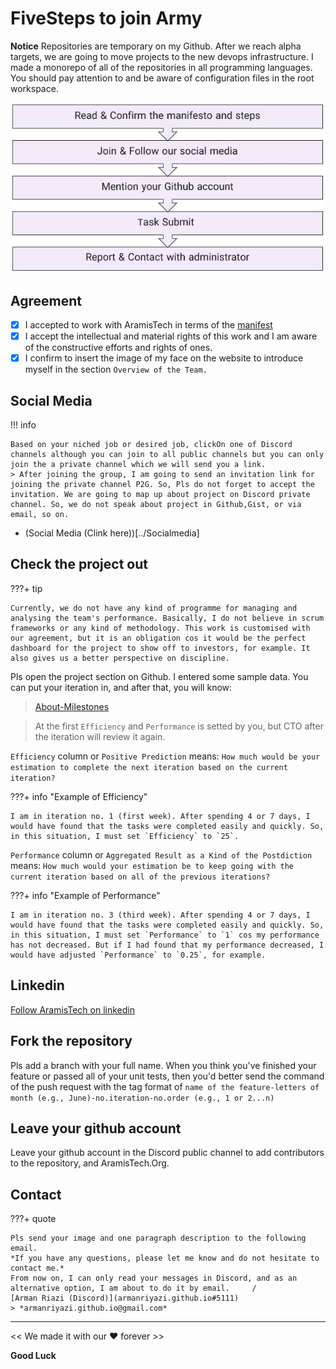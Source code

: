# FiveSteps to join Army

**Notice** 
Repositories are temporary on my Github. After we reach alpha targets, we are going to move projects to the new devops infrastructure.
I made a monorepo of all of the repositories in all programming languages. You should pay attention to and be aware of configuration files in the root workspace.

![FiveSteps to join Army](../assets/five-step.JPG)

## Agreement

- [x] I accepted to work with AramisTech in terms of the [manifest](https://aramis-tech.github.io/manifesto/manifesto_for_employment)
- [x] I accept the intellectual and material rights of this work and I am aware of the constructive efforts and rights of ones. 
- [x] I confirm to insert the image of my face on the website to introduce myself in the section `Overview of the Team.`

## Social Media

!!! info

    Based on your niched job or desired job, clickOn one of Discord channels although you can join to all public channels but you can only join the a private channel which we will send you a link.
    > After joining the group, I am going to send an invitation link for joining the private channel P2G. So, Pls do not forget to accept the invitation. We are going to map up about project on Discord private channel. So, we do not speak about project in Github,Gist, or via email, so on.

- (Social Media (Clink here))[../Socialmedia]

## Check the project out 

???+ tip

    Currently, we do not have any kind of programme for managing and analysing the team's performance. Basically, I do not believe in scrum frameworks or any kind of methodology. This work is customised with our agreement, but it is an obligation cos it would be the perfect dashboard for the project to show off to investors, for example. It also gives us a better perspective on discipline.

Pls open the project section on Github. I entered some sample data. You can put your iteration in, and after that, you will know:

> [About-Milestones](https://docs.github.com/en/issues/using-labels-and-milestones-to-track-work/about-milestones)

> At the first `Efficiency` and `Performance` is setted by you, but CTO after the iteration will review it again.

`Efficiency` column or `Positive Prediction` means:
`How much would be your estimation to complete the next iteration based on the current iteration?`

???+ info "Example of Efficiency"

    I am in iteration no. 1 (first week). After spending 4 or 7 days, I would have found that the tasks were completed easily and quickly. So, in this situation, I must set `Efficiency` to `25`.

`Performance` column or `Aggregated Result as a Kind of the Postdiction` means:
`How much would your estimation be to keep going with the current iteration based on all of the previous iterations?`

???+ info "Example of Performance"

    I am in iteration no. 3 (third week). After spending 4 or 7 days, I would have found that the tasks were completed easily and quickly. So, in this situation, I must set `Performance` to `1` cos my performance has not decreased. But if I had found that my performance decreased, I would have adjusted `Performance` to `0.25`, for example.

## Linkedin
[Follow AramisTech on linkedin](https://linkedin.com/company/aramistech)

## Fork the repository
Pls add a branch with your full name. When you think you've finished your feature or passed all of your unit tests, then you'd better send the command of the push request with the tag format of `name of the feature-letters of month (e.g., June)-no.iteration-no.order (e.g., 1 or 2...n)`

## Leave your github account
Leave your github account in the Discord public channel to add contributors to the repository, and AramisTech.Org.

## Contact

???+ quote

    Pls send your image and one paragraph description to the following email.
    *If you have any questions, please let me know and do not hesitate to contact me.*
    From now on, I can only read your messages in Discord, and as an alternative option, I am about to do it by email.     /
    [Arman Riazi (Discord)](armanriyazi.github.io#5111)
    > *armanriyazi.github.io@gmail.com*

---

<< We made it with our ❤️ forever >>

**Good Luck**
